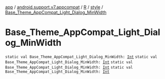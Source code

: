 [app](../../../index.md) / [android.support.v7.appcompat](../../index.md) / [R](../index.md) / [style](index.md) / [Base_Theme_AppCompat_Light_Dialog_MinWidth](.)

# Base_Theme_AppCompat_Light_Dialog_MinWidth

`static val Base_Theme_AppCompat_Light_Dialog_MinWidth: `[`Int`](https://kotlinlang.org/api/latest/jvm/stdlib/kotlin/-int/index.html)
`static val Base_Theme_AppCompat_Light_Dialog_MinWidth: `[`Int`](https://kotlinlang.org/api/latest/jvm/stdlib/kotlin/-int/index.html)
`static val Base_Theme_AppCompat_Light_Dialog_MinWidth: `[`Int`](https://kotlinlang.org/api/latest/jvm/stdlib/kotlin/-int/index.html)
`static val Base_Theme_AppCompat_Light_Dialog_MinWidth: `[`Int`](https://kotlinlang.org/api/latest/jvm/stdlib/kotlin/-int/index.html)